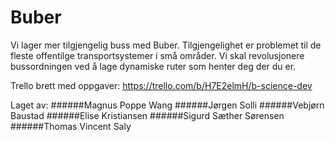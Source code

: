 # Buber
Vi lager mer tilgjengelig buss med Buber. Tilgjengelighet er problemet til de fleste offentilge transportsystemer i små områder. Vi skal revolusjonere bussordningen ved å lage dynamiske ruter som henter deg der du er. 

Trello brett med oppgaver: https://trello.com/b/H7E2elmH/b-science-dev

Laget av: 
######Magnus Poppe Wang
######Jørgen Solli
######Vebjørn Baustad
######Elise Kristiansen
######Sigurd Sæther Sørensen
######Thomas Vincent Saly
